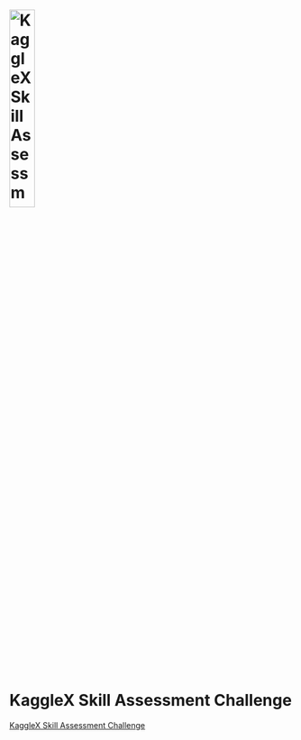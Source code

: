 <h1>
<img src="https://github.com/manishkr1754/KaggleX_Skill_Assessment_Challenge/assets/114581035/c47470cf-4402-42a9-8144-2a9e6c049ae3" alt="KaggleX Skill Assessment Challenge" style="width: 30%; height: 30%;">
</h1>

# KaggleX Skill Assessment Challenge

[KaggleX Skill Assessment Challenge](https://www.kaggle.com/competitions/kagglex-cohort4)
